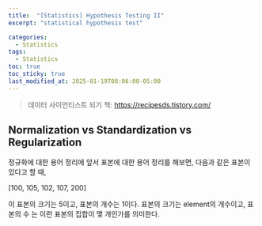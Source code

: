 ```yaml
---
title:  "[Statistics] Hypothesis Testing II"
excerpt: "statistical hypothesis test"

categories:
  - Statistics
tags:
  - Statistics
toc: true
toc_sticky: true
last_modified_at: 2025-01-19T08:06:00-05:00
---
```


> 데이터 사이언티스트 되기 책: https://recipesds.tistory.com/

## Normalization vs Standardization vs Regularization

정규화에 대한 용어 정리에 앞서 표본에 대한 용어 정리를 해보면, 다음과 같은 표본이 있다고 할 때, 

[100, 105, 102, 107, 200]

이 표본의 크기는 5이고, 표본의 개수는 1이다. 표본의 크기는 element의 개수이고, 표본의 수 는 이런 표본의 집합이 몇 개인가를 의미한다. 


